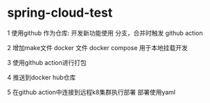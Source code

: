 ﻿# spring-cloud-test

1 使用github 作为仓库: 开发新功能使用 分支，合并时触发 github action

2 增加make文件 docker 文件 docker compose 用于本地挂载开发

3 使用github action进行打包

4 推送到docker hub仓库

5 在github action中连接到远程k8集群执行部署 部署使用yaml

